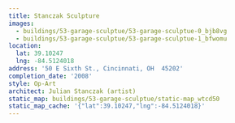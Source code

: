 ```yaml
---
title: Stanczak Sculpture
images:
  - buildings/53-garage-sculptue/53-garage-sculptue-0_bjb8vg
  - buildings/53-garage-sculptue/53-garage-sculptue-1_bfwomu
location:
  lat: 39.10247
  lng: -84.5124018
address: '50 E Sixth St., Cincinnati, OH  45202'
completion_date: '2008'
style: Op-Art
architect: Julian Stanczak (artist)
static_map: buildings/53-garage-sculptue/static-map_wtcd50
static_map_cache: '{"lat":39.10247,"lng":-84.5124018}'
---
```

